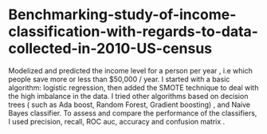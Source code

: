 # Benchmarking-study-of-income-classification-with-regards-to-data-collected-in-2010-US-census
Modelized and predicted the income level for a person per year , i.e which people save more or less than $50,000 / year. I started with a basic algorithm: logistic regression, then added the SMOTE technique to deal with the high imbalance in the data. I tried other algorithms based on decision trees ( such as Ada boost, Random Forest, Gradient boosting) , and Naive Bayes classifier.  To assess and compare the performance of the classifiers, I used precision, recall, ROC auc, accuracy  and confusion matrix . 
